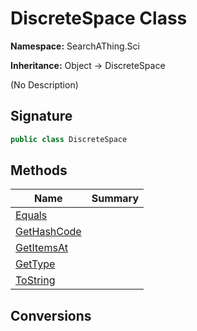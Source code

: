 # DiscreteSpace<T> Class
**Namespace:** SearchAThing.Sci

**Inheritance:** Object → DiscreteSpace<T>

(No Description)

## Signature
```csharp
public class DiscreteSpace
```
## Methods
|**Name**|**Summary**|
|---|---|
|[Equals](DiscreteSpace-1/Equals.md)||
|[GetHashCode](DiscreteSpace-1/GetHashCode.md)||
|[GetItemsAt](DiscreteSpace-1/GetItemsAt.md)||
|[GetType](DiscreteSpace-1/GetType.md)||
|[ToString](DiscreteSpace-1/ToString.md)||
## Conversions
